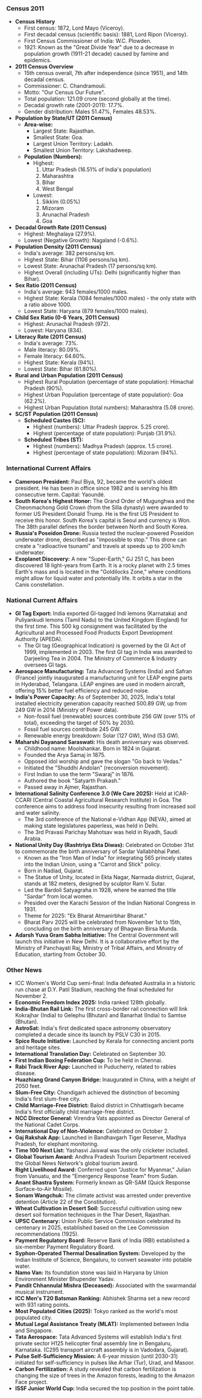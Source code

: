 ### Census 2011

*   **Census History**
    *   First census: 1872, Lord Mayo (Viceroy).
    *   First decadal census (scientific basis): 1881, Lord Ripon (Viceroy).
    *   First Census Commissioner of India: W.C. Plowden.
    *   1921: Known as the "Great Divide Year" due to a decrease in population growth (1911-21 decade) caused by famine and epidemics.
*   **2011 Census Overview**
    *   15th census overall, 7th after independence (since 1951), and 14th decadal census.
    *   Commissioner: C. Chandramouli.
    *   Motto: "Our Census Our Future".
    *   Total population: 121.09 crore (second globally at the time).
    *   Decadal growth rate (2001-2011): 17.7%.
    *   Gender distribution: Males 51.47%, Females 48.53%.
*   **Population by State/UT (2011 Census)**
    *   **Area-wise:**
        *   Largest State: Rajasthan.
        *   Smallest State: Goa.
        *   Largest Union Territory: Ladakh.
        *   Smallest Union Territory: Lakshadweep.
    *   **Population (Numbers):**
        *   Highest:
            1.  Uttar Pradesh (16.51% of India's population)
            2.  Maharashtra
            3.  Bihar
            4.  West Bengal
        *   Lowest:
            1.  Sikkim (0.05%)
            2.  Mizoram
            3.  Arunachal Pradesh
            4.  Goa
*   **Decadal Growth Rate (2011 Census)**
    *   Highest: Meghalaya (27.9%).
    *   Lowest (Negative Growth): Nagaland (-0.6%).
*   **Population Density (2011 Census)**
    *   India's average: 382 persons/sq km.
    *   Highest State: Bihar (1106 persons/sq km).
    *   Lowest State: Arunachal Pradesh (17 persons/sq km).
    *   Highest Overall (including UTs): Delhi (significantly higher than Bihar).
*   **Sex Ratio (2011 Census)**
    *   India's average: 943 females/1000 males.
    *   Highest State: Kerala (1084 females/1000 males) - the only state with a ratio above 1000.
    *   Lowest State: Haryana (879 females/1000 males).
*   **Child Sex Ratio (0-6 Years, 2011 Census)**
    *   Highest: Arunachal Pradesh (972).
    *   Lowest: Haryana (834).
*   **Literacy Rate (2011 Census)**
    *   India's average: 73%.
    *   Male literacy: 80.09%.
    *   Female literacy: 64.60%.
    *   Highest State: Kerala (94%).
    *   Lowest State: Bihar (61.80%).
*   **Rural and Urban Population (2011 Census)**
    *   Highest Rural Population (percentage of state population): Himachal Pradesh (90%).
    *   Highest Urban Population (percentage of state population): Goa (62.2%).
    *   Highest Urban Population (total numbers): Maharashtra (5.08 crore).
*   **SC/ST Population (2011 Census)**
    *   **Scheduled Castes (SC):**
        *   Highest (numbers): Uttar Pradesh (approx. 5.25 crore).
        *   Highest (percentage of state population): Punjab (31.9%).
    *   **Scheduled Tribes (ST):**
        *   Highest (numbers): Madhya Pradesh (approx. 1.5 crore).
        *   Highest (percentage of state population): Mizoram (94%).

### International Current Affairs

*   **Cameroon President:** Paul Biya, 92, became the world's oldest president. He has been in office since 1982 and is serving his 8th consecutive term. Capital: Yaoundé.
*   **South Korea's Highest Honor:** The Grand Order of Mugunghwa and the Cheonmachong Gold Crown (from the Silla dynasty) were awarded to former US President Donald Trump. He is the first US President to receive this honor. South Korea's capital is Seoul and currency is Won. The 38th parallel defines the border between North and South Korea.
*   **Russia's Poseidon Drone:** Russia tested the nuclear-powered Poseidon underwater drone, described as "impossible to stop." This drone can create a "radioactive tsunami" and travels at speeds up to 200 km/h underwater.
*   **Exoplanet Discovery:** A new "Super-Earth," GJ 251 C, has been discovered 18 light-years from Earth. It is a rocky planet with 2.5 times Earth's mass and is located in the "Goldilocks Zone," where conditions might allow for liquid water and potentially life. It orbits a star in the Canis constellation.

### National Current Affairs

*   **GI Tag Export:** India exported GI-tagged Indi lemons (Karnataka) and Puliyankudi lemons (Tamil Nadu) to the United Kingdom (England) for the first time. This 500 kg consignment was facilitated by the Agricultural and Processed Food Products Export Development Authority (APEDA).
    *   The GI tag (Geographical Indication) is governed by the GI Act of 1999, implemented in 2003. The first GI tag in India was awarded to Darjeeling Tea in 2004. The Ministry of Commerce & Industry oversees GI tags.
*   **Aerospace Manufacturing:** Tata Advanced Systems (India) and Safran (France) jointly inaugurated a manufacturing unit for LEAP engine parts in Hyderabad, Telangana. LEAP engines are used in modern aircraft, offering 15% better fuel efficiency and reduced noise.
*   **India's Power Capacity:** As of September 30, 2025, India's total installed electricity generation capacity reached 500.89 GW, up from 249 GW in 2014 (Ministry of Power data).
    *   Non-fossil fuel (renewable) sources contribute 256 GW (over 51% of total), exceeding the target of 50% by 2030.
    *   Fossil fuel sources contribute 245 GW.
    *   Renewable energy breakdown: Solar (127 GW), Wind (53 GW).
*   **Maharshi Dayanand Saraswati:** His death anniversary was observed.
    *   Childhood name: Moolshankar. Born in 1824 in Gujarat.
    *   Founded the Arya Samaj in 1875.
    *   Opposed idol worship and gave the slogan "Go back to Vedas."
    *   Initiated the "Shuddhi Andolan" (reconversion movement).
    *   First Indian to use the term "Swaraj" in 1876.
    *   Authored the book "Satyarth Prakash."
    *   Passed away in Ajmer, Rajasthan.
*   **International Salinity Conference 3.0 (We Care 2025):** Held at ICAR-CCARI (Central Coastal Agricultural Research Institute) in Goa. The conference aims to address food insecurity resulting from increased soil and water salinity.
    *   The 3rd conference of the National e-Vidhan App (NEVA), aimed at making state legislatures paperless, was held in Delhi.
    *   The 3rd Pravasi Parichay Mahotsav was held in Riyadh, Saudi Arabia.
*   **National Unity Day (Rashtriya Ekta Diwas):** Celebrated on October 31st to commemorate the birth anniversary of Sardar Vallabhbhai Patel.
    *   Known as the "Iron Man of India" for integrating 565 princely states into the Indian Union, using a "Carrot and Stick" policy.
    *   Born in Nadiad, Gujarat.
    *   The Statue of Unity, located in Ekta Nagar, Narmada district, Gujarat, stands at 182 meters, designed by sculptor Ram V. Sutar.
    *   Led the Bardoli Satyagraha in 1928, where he earned the title "Sardar" from local women.
    *   Presided over the Karachi Session of the Indian National Congress in 1931.
    *   Theme for 2025: "Ek Bharat Atmanirbhar Bharat."
    *   Bharat Parv 2025 will be celebrated from November 1st to 15th, concluding on the birth anniversary of Bhagwan Birsa Munda.
*   **Adarsh Yuva Gram Sabha Initiative:** The Central Government will launch this initiative in New Delhi. It is a collaborative effort by the Ministry of Panchayati Raj, Ministry of Tribal Affairs, and Ministry of Education, starting from October 30.

### Other News

*   ICC Women's World Cup semi-final: India defeated Australia in a historic run chase at D.Y. Patil Stadium, reaching the final scheduled for November 2.
*   **Economic Freedom Index 2025:** India ranked 128th globally.
*   **India-Bhutan Rail Link:** The first cross-border rail connection will link Kokrajhar (India) to Gelephu (Bhutan) and Banarhat (India) to Samtse (Bhutan).
*   **AstroSat:** India's first dedicated space astronomy observatory completed a decade since its launch by PSLV C30 in 2015.
*   **Spice Route Initiative:** Launched by Kerala for connecting ancient ports and heritage sites.
*   **International Translation Day:** Celebrated on September 30.
*   **First Indian Boxing Federation Cup:** To be held in Chennai.
*   **Rabi Track River App:** Launched in Puducherry, related to rabies disease.
*   **Huazhiang Grand Canyon Bridge:** Inaugurated in China, with a height of 2050 feet.
*   **Slum-Free City:** Chandigarh achieved the distinction of becoming India's first slum-free city.
*   **Child Marriage-Free District:** Balod district in Chhattisgarh became India's first officially child marriage-free district.
*   **NCC Director General:** Virendra Vats appointed as Director General of the National Cadet Corps.
*   **International Day of Non-Violence:** Celebrated on October 2.
*   **Gaj Rakshak App:** Launched in Bandhavgarh Tiger Reserve, Madhya Pradesh, for elephant monitoring.
*   **Time 100 Next List:** Yashasvi Jaiswal was the only cricketer included.
*   **Global Tourism Award:** Andhra Pradesh Tourism Department received the Global News Network's global tourism award.
*   **Right Livelihood Award:** Conferred upon "Justice for Myanmar," Julian from Vanuatu, and the "Emergency Response Team" from Sudan.
*   **Anant Shastra System:** Formerly known as QR-SAM (Quick Response Surface-to-Air Missile).
*   **Sonam Wangchuk:** The climate activist was arrested under preventive detention (Article 22 of the Constitution).
*   **Wheat Cultivation in Desert Soil:** Successful cultivation using new desert soil formation techniques in the Thar Desert, Rajasthan.
*   **UPSC Centenary:** Union Public Service Commission celebrated its centenary in 2025, established based on the Lee Commission recommendations (1925).
*   **Payment Regulatory Board:** Reserve Bank of India (RBI) established a six-member Payment Regulatory Board.
*   **Syphon-Operated Thermal Desalination System:** Developed by the Indian Institute of Science, Bengaluru, to convert seawater into potable water.
*   **Namo Van:** Its foundation stone was laid in Haryana by Union Environment Minister Bhupender Yadav.
*   **Pandit Chhannulal Mishra (Deceased):** Associated with the swarmandal musical instrument.
*   **ICC Men's T20 Batsman Ranking:** Abhishek Sharma set a new record with 931 rating points.
*   **Most Populated Cities (2025):** Tokyo ranked as the world's most populated city.
*   **Mutual Legal Assistance Treaty (MLAT):** Implemented between India and Singapore.
*   **Tata Aerospace:** Tata Advanced Systems will establish India's first private sector H125 helicopter final assembly line in Bengaluru, Karnataka. (C295 transport aircraft assembly is in Vadodara, Gujarat).
*   **Pulse Self-Sufficiency Mission:** A 6-year mission (until 2030-31) initiated for self-sufficiency in pulses like Arhar (Tur), Urad, and Masoor.
*   **Carbon Fertilization:** A study revealed that carbon fertilization is changing the size of trees in the Amazon forests, leading to the Amazon Face project.
*   **ISSF Junior World Cup:** India secured the top position in the point table.